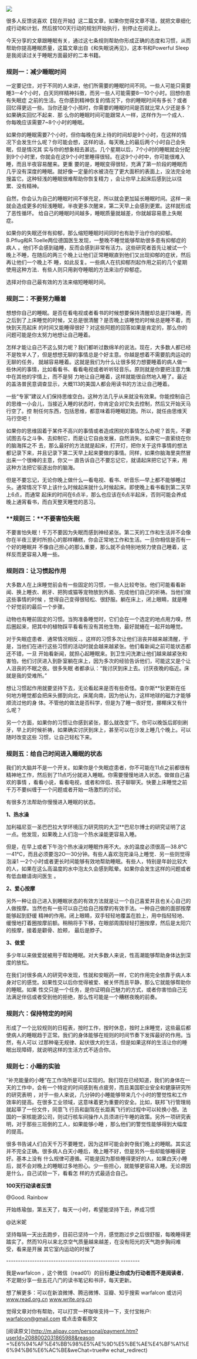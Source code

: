 ![](_resources/7个规则帮助你提高睡眠质量image0.jpg)

很多人反馈说喜欢【现在开始】这二篇文章，如果你觉得文章不错，就把文章细化成行动和计划，然后按100天行动的规划开始执行，别停止在阅读上。

  

今天分享的文章跟睡眠有关，通过这七条规则帮助你形成正确的态度和习惯，从而帮助你提高睡眠质量，这篇文章出自《和失眠说再见》，这本书和Powerful
Sleep 是我阅读过关于睡眠方面最好的二本书籍。

  

### **规则一：减少睡眠时间**

一定要记住，对于不同的人来讲，他们所需要的睡眠时间不同。一些人可能只需要睡3一4个小时，白天同样精神抖擞，而另一些人可能需要8一10个小时。回想你患有失眠症
之前的生活。在你感到精神恢复的情况下，你的睡眠时间有多长？或者回忆得更远一些。当你还是个小孩时，你需要的睡眠时间是否就比常人少还是多？如果确实回忆不起来．那
么你的睡眠时间可能跟常人一样，这样作为一个成人．你每晚应该需要7~8个小时的睡眠。

  

如果你的睡眠需要7个小时，但你每晚在床上待的时间却是9个小时，在这样的情况下会发生什么呢？你可能会想，这样的话，每天晚上的最后两个小时自己会失眠，但是情况其
实与你的想象相去甚远。几个星期以后，7个小时的睡眠就会分配到9个小时里，你就会在这9个小时里睡得很轻。在这9个小时中，你可能很难入睡，而且半夜容易醒来。更重
要的是，睡眠变得很轻，充满了第一阶段的睡眠而几乎没有深度的睡眠。就好像一定量的水被浇在了更大面积的表面上，没法完全地搜盖它。这种轻浅的睡眠很难帮助你恢复精力
，会让你早上起床后感到比以往累、没有精神。

  

自然，你会认为自己的睡眠时间不够充足，所以就会更加延长睡眠时间。这样一来就会造成更多的轻浅睡眠，半夜更多次醒来，第二天早上会感到更累。这样就形成了恶性循环。
给自己的睡眠时间越多，睡眠质量就越差，你就越容易患上失眠症。

  

如果你的失眠还伴有抑郁，那么缩短睡眠时间同时也有助于治疗你的抑郁。B.Pflug和R.Toelle两位德国医生发现，一整晚不睡觉能够帮助很多患有抑郁症的病人
。他们不会感到磕睡，反而会感到非常有活力。这些研究者首先让被试一个晚上不睡，在随后的两三个晚上让他们正常睡眠直到他们又出现抑郁的症状，然后再让他们一个晚上不
睡，如此反复。一些病人在抗抑郁剂起作用之前的几个星期使用这种方法．有些人则只用剥夺睡眠的方法来治疗抑郁症。

  

选择对你自己最有效的方法来缩短睡眠时间。

### **规则二：不要努力睡着**

想想你自己的睡眠。是否在看电视或者看书的时候想要保持清醒却总是打味睡，而之后到了上床睡觉的时候，又总是很清醒？是否晚上该睡觉的时候总是睡不着，而快到天亮起床
的时间又能睡得很好？对这些阿题的回答如果是肯定的，那么你的问题可能是你太努力地想让自己睡着。

  

怎样才能让自己不这么努力呢？我们都听过数绵羊的说法。现在，大多数人都已经不是牧羊人了，但是想想无聊的事情总是个好主意。你越是想着不需要肌肉运动的无聊的任务，
就越容易睡着。这就是我们为什么让很多努力想要睡着的病人做一些休闲的事情，比如看看书、看看电视或者听听轻音乐。原则就是你要把注意力集中在其他的宇情上，而不是努
力地让自己睡着，这样就能很自然地入睡了。最近的盖洛普民意调查显示，大概113的美国人都会用读书的方法让自己睡着。

  

一些“专家”建议人们保持思维空白。这种方法几乎从来就没有效果。你能控制自己的思维一小会儿，当接近入睡的状态时，你肯定会对它失去控制，然后又开始天马行空了。控
制任何东西，包括思维，都意味着将睡眠赶跑。所以，就任由思维天马行空吧！

  

如果你的思维固着于某件不高兴的事情或者造成困扰的事情怎么办呢？首先，不要试图去与之斗争、去抑制它，而是让它自由发展，自然消失。如果它一直萦绕在你的脑海挥之不
去，那么最好的方法就是起床，打开灯，把你关于这件事情的想法都记录下来，并且记录下第二天早上起来要做的事情。同样，如果你脑海里突然冒出来一个很棒的主意，你又一
直告诉自己不要忘记它，就请起床把它记下来，用这种方法把它驱逐出你的脑海。

  

但是不要忘记，无论你晚上做什么―看电视、看书、听音乐―早上都不能够睡过头。通常情况下早上该什么时候起床就什么时候起床。即使晚上看书看到第二天早上6点，而通常
起床的时间在6点半，那么也应该在6点半起床，否则可能会养成晚上通宵看书，而白天整天睡觉的恶习。

### **规则三：**不要害怕失眠

不要害怕失眠！千万不要因为失眠而感到神经紧张。第二天的工作和生活并不会像你在半夜三更时所担心的那样糟糕，你会正常地工作和生活。一旦你相信是否有一个好的睡眠并
不像自己担心的那么重要，那么就不会特别地努力使自己睡着，这样反而更容易入睡一些。

### **规则四：让习惯起作用**

大多数人在上床睡觉前会有一些固定的习惯，一些人比较夸张。他们可能看看新闻、换上睡衣、刷牙、把狗或猫等宠物放到外面、完成他们自己的祈祷。当他们做这些事情的时候
，觉得自己变得很轻松、很舒服。躺在床上，闭上眼睛，就是睡个好觉前的最后一个步骤。

  

动物也有睡前固定的习惯。当狗准备睡觉时，它们会在一个选定的地点用力嗅，然后圈起来，把其中的植物踩平看看有没有其他生物，最好就蜷在一起开始睡觉。

  

对于失眠症患者．通常情况相反．。这样的习惯多次让他们沮丧并越来越清醒，于是，当他们在进行这些习惯的活动时就会越来越紧张。他们看新闻之前可能状态都还不错，一旦
开始看新闻，就担心起睡眠来。到卫生问洗漱让他们越来越紧张和害怕，他们讨厌进入到卧室躺在床上，因为多次的经验告诉他们，可能这又是个让人沮丧的不眠之夜。很多失眠
者都承认：“我讨厌到床上去。讨厌夜晚的临近。床就是我的受难所。”

  

想让习惯起作用就要坚持下去，无论看起来是否有些奇怪。查尔斯**狄更斯在任何地方睡觉都会把床头挪到向北，床尾向南，因为他认为，这样地球的磁力才能够顺流过他的身
体。不管他的做法是否科学，但是为了睡一夜好觉，挪椰床又有什么呢？

  

另一个方面，如果你的习惯让你感到紧张，那么就改变“下。你可以晚饭后即刻刷牙，早上的时候祈祷，如果确实讨厌到床上，甚至可以在沙发上睡几个晚上。可以随时改变这些
习惯，让自己轻松下来。

  

### **规则五：给自己时间进入睡眠的状态**

  

我们的大脑并不是一个开关。如果你是个失眠症患者，你不可能在11点之前都很有精神地工作，然后到了11点巧分就进入睡眠。你需要慢慢地进入状态。做做自己喜欢的事情
，看看小说，看看电视，或者和伴侣、孩子聊聊天。快要上床睡觉之前千万不要纠缠于一个问题或者开始一场激烈的讨论。

有很多方法帮助你慢慢进入睡眠的状态。

  

**1、热水澡**

  

加利福尼亚一圣巴巴拉大学环境压力研究院的大卫**巴尼尔博士的研究证明了这一点。他发现，如果晚上人们泡一个热水澡能更容易入睡。

但是，在早上或者下午泡个热水澡对睡眠作用不大。水的温度必须很高―38.8℃一41℃，而且必须要泡2O一30分钟。有些人喜欢泡完澡马上睡觉．另一些则觉得泡澡1
一2个小时或者更长时间能够有效地帮助睡眠。有些人，特别是年龄比较大的人，如果在这么高温度的水中泡太久会感到眩晕。如果你会发生这样的问题或者有低血糖请询问医生
。

  

**2、爱心按摩**

  

另外一种让自己进入到睡眠状态的有效方法就是让一个自己喜爱并且也关心自己的人做按摩。当然也有一些可以自己给自己按摩的有效手法。一种自己做的面部按摩能够起到舒缓
精神的作用。闭上眼睛，双手轻轻地覆盖在脸上，用中指轻轻地、缓慢地打着圈按摩前额。稍稍将手下移，在眼部周围轻轻打圈按摩，然后是太阳穴的按摩，接着是颧骨、脸颊，
最后是脖子。

  

**3、做爱**

  

多少年以来做爱就被用于帮助睡眠。对大多数人来说，性高潮能够帮助身体达到深度的放松。

  

在我们对很多病人的研究中发现，性就和安眠药一样，它的作用完全依靠于病人本身对它的感觉。如果性交以后你觉得被爱、被关怀而且平静，那么它就能够帮助你的睡眠。如果
性交只是一个任务，是你证明自己魅力的方式，或者你害怕自己无法满足伴侣或者受到他的拒绝，那么性可能是一个糟糕夜晚的前奏。

### **规则六：保持特定的时间**

形成了一个比较规则的日程表，按时工作，按时休息，按时上床睡觉，这些最后都使病人的睡眠趋于正常。我们的身体能够在规则的时间节奏下发挥最好的作用。当然，有人可以
过那种毫无规律、起伏很大的生活，但是如果这样的生活让你的睡眠出现障碍，就说明这样的生活方式不适合你。

### **规则七：小睡的实验**

“补充能量的小睡”在工作场所是可以实现的。我们现在已经知道，我们的身体在一天的工作中，会有一个特定的时间感到有点疲劳，而且美国职业安全和健康研究所的研究表明
，对于一些人来说，几分钟的小睡能够带来几个小时的警觉性和工作效率的提高。在很多工业领域，这意味着更为重要的安全。比如，联邦飞行管理局就起草了一份文件，同意飞
行员和副驾在长距离飞行的过程中可以轮换小憩。法国的一家核能源公司，则试行核车间操作人员须进行午睡的政策。另外一项研究表明，对于那些三班倒的工人，如果能够小睡
，那么他们的警觉性能够得到大幅度的提高。

  

很多书告诫人们白天千万不要睡觉，因为这样可能会剥夺我们晚上的睡眠。其实这并不完全正确。很多病人白天小睡后，晚上睡不好，但是另外一些却能够睡得更好。基本上没有
什么规律可遵循。可能是因为那些睡得更好的人，如果白天小睡后，就不会对晚上的睡眠过多地担心。少一些担心，就能够更容易入睡。无论原因是什么，自己试验一下，看看怎
样的方式最适合自己。

  

  

**100天行动读者反馈**

  

@Good. Rainbow

开始练瑜伽，第五天了，每天一小时，希望能坚持下去，养成习惯

  

@达米妮

坚持每隔一天出去跑步，目前已坚持一个月，感觉跑过步之后很舒服，每晚睡得更踏实了。然而10月以来北京空气质量越来越差，在没有阳光的天气跑步胸闷难受，看来是开展
其它室内运动的时候了

  

\------------------------------------------------  \--------

我是warfalcon  ，这个微信（read01）的目标**是让你成为行动者而不是阅读者**，不定期分享一些五花八门的读书笔记和书评，每天更新。

  

想了解更多：可以在新浪微博、腾迅微博、豆瓣、知乎搜索 warfalcon 或访问  www.read.org.cn  www.write.org.cn

  

觉得文章对你有帮助，可以打赏一杯咖啡支持一下，支付宝帐户:  warfalcon@gmail.com  或点击查看原文

  

  

  

  

[阅读原文](http://m.alipay.com/personal/payment.htm?userId=2088002031865988&reason
=%E6%94%AF%E4%BB%98%E5%AE%9D%E5%BE%AE%E4%BF%A1%E6%94%B6%E6%AC%BE&weChat=true#w
echat_redirect)


